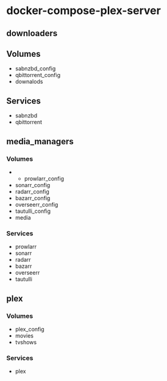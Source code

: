 # docker-compose-plex-server

## downloaders
## Volumes
* sabnzbd_config
* qbittorrent_config
* downalods

## Services
* sabnzbd
* qbittorrent
## media_managers
### Volumes
* * prowlarr_config
* sonarr_config
* radarr_config
* bazarr_config
* overseerr_config
* tautulli_config
* media
### Services
* prowlarr
* sonarr
* radarr
* bazarr
* overseerr
* tautulli
## plex
### Volumes
* plex_config
* movies
* tvshows
### Services
* plex
